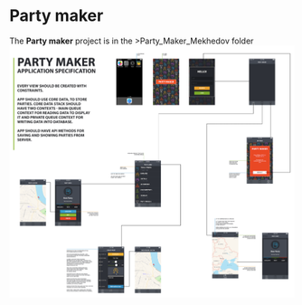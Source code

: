 # Party maker
The **Party maker** project is in the >Party_Maker_Mekhedov folder
![My image](https://github.com/ATOM27/HW/blob/master/Снимок%20экрана%202017-04-11%20в%2013.16.37.png)
